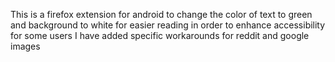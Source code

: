 This is a firefox extension for android to change the color of text to green
and background to white for easier reading in order to enhance accessibility for some users
I have added specific workarounds for reddit and google images
